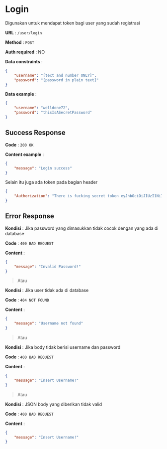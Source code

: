 # Login

Digunakan untuk mendapat token bagi user yang sudah registrasi

**URL** : `/user/login`

**Method** : `POST`

**Auth required** : NO

**Data constraints** :

```json
{
    "username": "[text and number ONLY]",
    "password": "[password in plain text]"
}
```

**Data example** :

```json
{
    "username": "welldone72",
    "password": "thisIsASecretPassword"
}
```

## Success Response

**Code** : `200 OK`

**Content example** :

```json
{
    "message": "Login success"
}
```
Selain itu juga ada token pada bagian header
```json
{
    "Authorization": "There is fucking secret token eyJhbGciOiJIUzI1NiIsInR5cCI6IkpXVCJ9.eyJ1c2VybmFtZSI6IndlbGxkb25lNzIiLCJpYXQiOjE2NDc1MDg3ODQsImV4cCI6MTY0NzUxMDU4NH0.i9UUJsgrzs4ME6DXm8mvGsgb6Y5fK3Fy3fQS29613lc"
}
```

## Error Response

**Kondisi** : Jika password yang dimasukkan tidak cocok dengan yang ada di database

**Code** : `400 BAD REQUEST`

**Content** :

```json
{
    "message": "Invalid Password!"
}
```

> Atau

**Kondisi** : Jika user tidak ada di database

**Code** : `404 NOT FOUND`

**Content** :

```json
{
    "message": "Username not found"
}
```

> Atau

**Kondisi** : Jika body tidak berisi username dan password

**Code** : `400 BAD REQUEST`

**Content** :

```json
{
    "message": "Insert Username!"
}
```

> Atau

**Kondisi** : JSON body yang diberikan tidak valid

**Code** : `400 BAD REQUEST`

**Content** :

```json
{
    "message": "Insert Username!"
}
```
